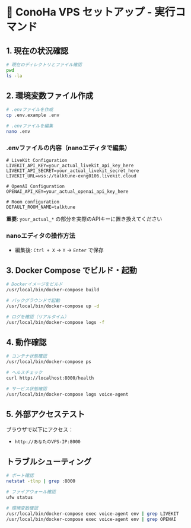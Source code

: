 # 🔑 ConoHa VPS セットアップ - 実行コマンド

## 1. 現在の状況確認
```bash
# 現在のディレクトリとファイル確認
pwd
ls -la
```

## 2. 環境変数ファイル作成
```bash
# .envファイルを作成
cp .env.example .env

# .envファイルを編集
nano .env
```

### .envファイルの内容（nanoエディタで編集）
```env
# LiveKit Configuration
LIVEKIT_API_KEY=your_actual_livekit_api_key_here
LIVEKIT_API_SECRET=your_actual_livekit_secret_here
LIVEKIT_URL=wss://talktune-exng0106.livekit.cloud

# OpenAI Configuration
OPENAI_API_KEY=your_actual_openai_api_key_here

# Room configuration
DEFAULT_ROOM_NAME=talktune
```

**重要**: `your_actual_*` の部分を実際のAPIキーに置き換えてください

### nanoエディタの操作方法
- 編集後: `Ctrl + X` → `Y` → `Enter` で保存

## 3. Docker Compose でビルド・起動
```bash
# Dockerイメージをビルド
/usr/local/bin/docker-compose build

# バックグラウンドで起動
/usr/local/bin/docker-compose up -d

# ログを確認（リアルタイム）
/usr/local/bin/docker-compose logs -f
```

## 4. 動作確認
```bash
# コンテナ状態確認
/usr/local/bin/docker-compose ps

# ヘルスチェック
curl http://localhost:8000/health

# サービス状態確認
/usr/local/bin/docker-compose logs voice-agent
```

## 5. 外部アクセステスト
ブラウザで以下にアクセス：
- `http://あなたのVPS-IP:8000`

## トラブルシューティング
```bash
# ポート確認
netstat -tlnp | grep :8000

# ファイアウォール確認
ufw status

# 環境変数確認
/usr/local/bin/docker-compose exec voice-agent env | grep LIVEKIT
/usr/local/bin/docker-compose exec voice-agent env | grep OPENAI
```